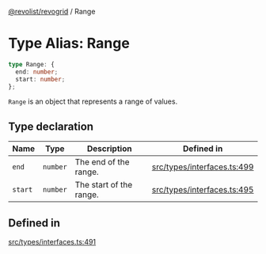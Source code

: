 [@revolist/revogrid](README.md) / Range

# Type Alias: Range

```ts
type Range: {
  end: number;
  start: number;
};
```

`Range` is an object that represents a range of values.

## Type declaration

| Name | Type | Description | Defined in |
| ------ | ------ | ------ | ------ |
| `end` | `number` | The end of the range. | [src/types/interfaces.ts:499](https://github.com/revolist/revogrid/blob/2ea7abe619348281bd56e0a8ea657ffef9c19154/src/types/interfaces.ts#L499) |
| `start` | `number` | The start of the range. | [src/types/interfaces.ts:495](https://github.com/revolist/revogrid/blob/2ea7abe619348281bd56e0a8ea657ffef9c19154/src/types/interfaces.ts#L495) |

## Defined in

[src/types/interfaces.ts:491](https://github.com/revolist/revogrid/blob/2ea7abe619348281bd56e0a8ea657ffef9c19154/src/types/interfaces.ts#L491)
